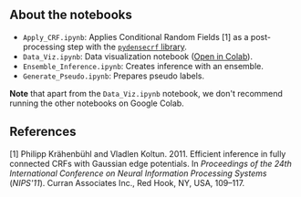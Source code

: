 ## About the notebooks

* `Apply_CRF.ipynb`: Applies Conditional Random Fields [1] as a post-processing step with the [`pydensecrf` library](https://github.com/lucasb-eyer/pydensecrf). 
* `Data_Viz.ipynb`: Data visualization notebook ([Open in Colab](https://colab.research.google.com/github/sidgan/ETCI-2021-Competition-on-Flood-Detection/blob/main/notebooks/Data_Viz.ipynb)).
* `Ensemble_Inference.ipynb`: Creates inference with an ensemble. 
* `Generate_Pseudo.ipynb`: Prepares pseudo labels.

**Note** that apart from the `Data_Viz.ipynb` notebook, we don't recommend running the other notebooks on Google Colab. 

## References

[1] Philipp Krähenbühl and Vladlen Koltun. 2011. Efficient inference in fully connected CRFs with Gaussian edge potentials. In <i>Proceedings of the 24th International Conference on Neural Information Processing Systems</i> (<i>NIPS'11</i>). Curran Associates Inc., Red Hook, NY, USA, 109–117.
